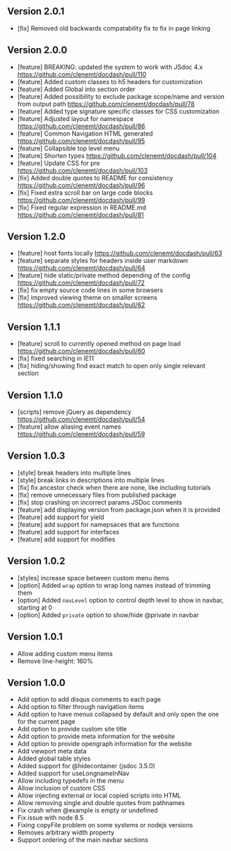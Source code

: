 ## Version 2.0.1
* [fix] Removed old backwards compatability fix to fix in page linking

## Version 2.0.0
* [feature] BREAKING: updated the system to work with JSdoc 4.x https://github.com/clenemt/docdash/pull/110
* [feature] Added custom classes to h5 headers for customization
* [feature] Added Global into section order
* [feature] Added possibility to exclude package scope/name and version from output path https://github.com/clenemt/docdash/pull/78
* [feature] Added type signature specific classes for CSS customization
* [feature] Adjusted layout for namespace https://github.com/clenemt/docdash/pull/86
* [feature] Common Navigation HTML generated https://github.com/clenemt/docdash/pull/95
* [feature] Collapsible top level menu
* [feature] Shorten types https://github.com/clenemt/docdash/pull/104
* [feature] Update CSS for pre https://github.com/clenemt/docdash/pull/103
* [fix] Added double quotes to README for consistency https://github.com/clenemt/docdash/pull/96
* [fix] Fixed extra scroll bar on large code blocks https://github.com/clenemt/docdash/pull/99
* [fix] Fixed regular expression in README.md https://github.com/clenemt/docdash/pull/81

## Version 1.2.0

* [feature] host fonts locally https://github.com/clenemt/docdash/pull/63
* [feature] separate styles for headers inside user markdown https://github.com/clenemt/docdash/pull/64
* [feature] hide static/private method depending of the config https://github.com/clenemt/docdash/pull/72
* [fix] fix empty source code lines in some browsers
* [fix] improved viewing theme on smaller screens https://github.com/clenemt/docdash/pull/62

## Version 1.1.1

* [feature] scroll to currently opened method on page load https://github.com/clenemt/docdash/pull/60
* [fix] fixed searching in IE11
* [fix] hiding/showing find exact match to open only single relevant section

## Version 1.1.0

* [scripts] remove jQuery as dependency https://github.com/clenemt/docdash/pull/54
* [feature] allow aliasing event names https://github.com/clenemt/docdash/pull/59

## Version 1.0.3

* [style] break headers into multiple lines
* [style] break links in descriptions into multiple lines
* [fix] fix ancestor check when there are none, like including tutorials
* [fix] remove unnecessary files from published package
* [fix] stop crashing on incorrect params JSDoc comments
* [feature] add displaying version from package.json when it is provided
* [feature] add support for yield
* [feature] add support for namepsaces that are functions
* [feature] add support for interfaces
* [feature] add support for modifies

## Version 1.0.2

* [styles] increase space between custom menu items
* [option] Added `wrap` option to wrap long names instead of trimming them
* [option] Added `navLevel` option to control depth level to show in navbar, starting at 0
* [option] Added `private` option to show/hide @private in navbar

## Version 1.0.1

* Allow adding custom menu items
* Remove line-height: 160%

## Version 1.0.0

* Add option to add disqus comments to each page
* Add option to filter through navigation items
* Add option to have menus collapsed by default and only open the one for the current page
* Add option to provide custom site title
* Add option to provide meta information for the website
* Add option to provide opengraph information for the website
* Add viewport meta data
* Added global table styles
* Added support for @hidecontainer (jsdoc 3.5.0)
* Added support for useLongnameInNav
* Allow including typedefs in the menu
* Allow inclusion of custom CSS
* Allow injecting external or local copied scripts into HTML
* Allow removing single and double quotes from pathnames
* Fix crash when @example is empty or undefined
* Fix issue with node 8.5
* Fixing copyFile problem on some systems or nodejs versions
* Removes arbitrary width property
* Support ordering of the main navbar sections
